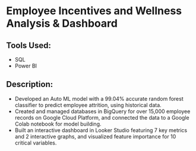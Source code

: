 # Employee Incentives and Wellness Analysis & Dashboard
## Tools Used:
- SQL
- Power BI
## Description:
- Developed an Auto ML model with a 99.04% accurate random forest classifier to predict employee attrition, using historical data.
- Created and managed databases in BigQuery for over 15,000 employee records on Google Cloud Platform, and connected the data to a Google Colab notebook for model building.
- Built an interactive dashboard in Looker Studio featuring 7 key metrics and 2 interactive graphs, and visualized feature importance for 10
critical variables.
